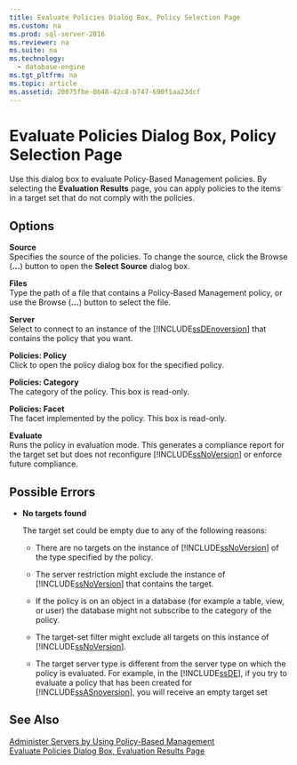 ```yaml
---
title: Evaluate Policies Dialog Box, Policy Selection Page
ms.custom: na
ms.prod: sql-server-2016
ms.reviewer: na
ms.suite: na
ms.technology: 
  - database-engine
ms.tgt_pltfrm: na
ms.topic: article
ms.assetid: 20075fbe-0b48-42c8-b747-690f1aa23dcf
---
```

# Evaluate Policies Dialog Box, Policy Selection Page
  Use this dialog box to evaluate Policy\-Based Management policies. By selecting the **Evaluation Results** page, you can apply policies to the items in a target set that do not comply with the policies.  
  
## Options  
 **Source**  
 Specifies the source of the policies. To change the source, click the Browse \(**...**\) button to open the **Select Source** dialog box.  
  
 **Files**  
 Type the path of a file that contains a Policy\-Based Management policy, or use the Browse \(**...**\) button to select the file.  
  
 **Server**  
 Select to connect to an instance of the [!INCLUDE[ssDEnoversion](../../Token/Other/ssDEnoversion_md.md)] that contains the policy that you want.  
  
 **Policies: Policy**  
 Click to open the policy dialog box for the specified policy.  
  
 **Policies: Category**  
 The category of the policy. This box is read\-only.  
  
 **Policies: Facet**  
 The facet implemented by the policy. This box is read\-only.  
  
 **Evaluate**  
 Runs the policy in evaluation mode. This generates a compliance report for the target set but does not reconfigure [!INCLUDE[ssNoVersion](../../Token/Other/ssNoVersion_md.md)] or enforce future compliance.  
  
## Possible Errors  
  
-   **No targets found**  
  
     The target set could be empty due to any of the following reasons:  
  
    -   There are no targets on the instance of [!INCLUDE[ssNoVersion](../../Token/Other/ssNoVersion_md.md)] of the type specified by the policy.  
  
    -   The server restriction might exclude the instance of [!INCLUDE[ssNoVersion](../../Token/Other/ssNoVersion_md.md)] that contains the target.  
  
    -   If the policy is on an object in a database \(for example a table, view, or user\) the database might not subscribe to the category of the policy.  
  
    -   The target\-set filter might exclude all targets on this instance of [!INCLUDE[ssNoVersion](../../Token/Other/ssNoVersion_md.md)].  
  
    -   The target server type is different from the server type on which the policy is evaluated. For example, in the [!INCLUDE[ssDE](../../Token/Other/ssDE_md.md)], if you try to evaluate a policy that has been created for [!INCLUDE[ssASnoversion](../../Token/Other/ssASnoversion_md.md)], you will receive an empty target set  
  
## See Also  
 [Administer Servers by Using Policy-Based Management](../../Topics/TopicNameNotContainA/Administer-Servers-by-Using-Policy-Based-Management.md)   
 [Evaluate Policies Dialog Box, Evaluation Results Page](../../Topics/TopicNameNotContainA/Evaluate-Policies-Dialog-Box,-Evaluation-Results-Page.md)  
  
  